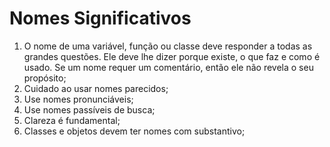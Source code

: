 # Nomes Significativos

1. O nome de uma variável, função ou classe deve responder a todas as grandes questões.
Ele deve lhe dizer porque existe, o que faz e como é usado. Se um nome requer um comentário, então ele não revela o seu propósito;
2. Cuidado ao usar nomes parecidos;
3. Use nomes pronunciáveis;
4. Use nomes passíveis de busca;
5. Clareza é fundamental;
6. Classes e objetos devem ter nomes com substantivo;